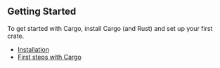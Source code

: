## Getting Started

To get started with Cargo, install Cargo (and Rust) and set up your first crate.

* [Installation](getting-started/installation.html)
* [First steps with Cargo](getting-started/first-steps.html)
